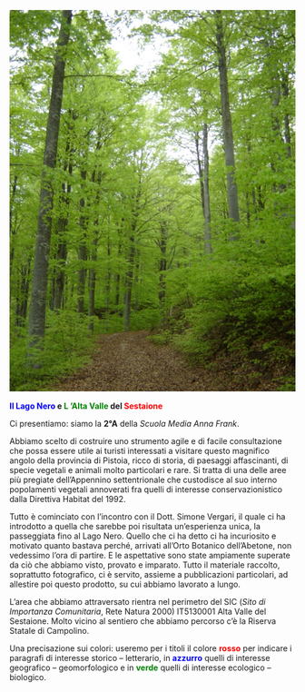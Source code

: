 ![](images/sfondo.jpg)
<p><strong><span style="color:blue">Il Lago Nero</span> e <span style="color:green">L ’Alta Valle</span> del <span style="color:red">Sestaione</span></strong></p>
<p>Ci presentiamo: siamo la <strong>2°A</strong> della <em>Scuola Media Anna Frank</em>.</p>
<p>Abbiamo scelto di costruire uno strumento agile e di facile consultazione che possa essere utile ai turisti interessati a visitare questo magnifico angolo della provincia di Pistoia, ricco di storia, di paesaggi affascinanti, di specie vegetali e animali molto particolari e rare. Si tratta di una delle aree più pregiate dell’Appennino settentrionale che custodisce al suo interno popolamenti vegetali annoverati fra quelli di interesse conservazionistico dalla Direttiva Habitat del 1992.</p>
<p>Tutto è cominciato con l’incontro con il Dott. Simone Vergari, il quale ci ha introdotto a quella che sarebbe poi risultata un’esperienza unica, la passeggiata fino al Lago Nero. Quello che ci ha detto ci ha incuriosito e motivato quanto bastava perché, arrivati all’Orto Botanico dell’Abetone, non vedessimo l’ora di partire. E le aspettative sono state ampiamente superate da ciò che abbiamo visto, provato e imparato. Tutto il materiale raccolto, soprattutto fotografico, ci è servito, assieme a pubblicazioni particolari, ad allestire poi questo prodotto, su cui abbiamo lavorato a lungo.</p>
<p>L’area che abbiamo attraversato rientra nel perimetro del SIC (<em>Sito di Importanza Comunitaria</em>, Rete Natura 2000) IT5130001 Alta Valle del Sestaione. Molto vicino al sentiero che abbiamo percorso c’è la Riserva Statale di Campolino.</p>
<p>Una precisazione sui colori: useremo per i titoli il colore <span style="color:red"><strong>rosso</strong></span> per indicare i paragrafi di interesse storico – letterario, in <span style="color:blue"><strong>azzurro</strong> </span>quelli di interesse geografico – geomorfologico e in <span style="color:green"><strong>verde</strong> </span>quelli di interesse ecologico – biologico.</p>

